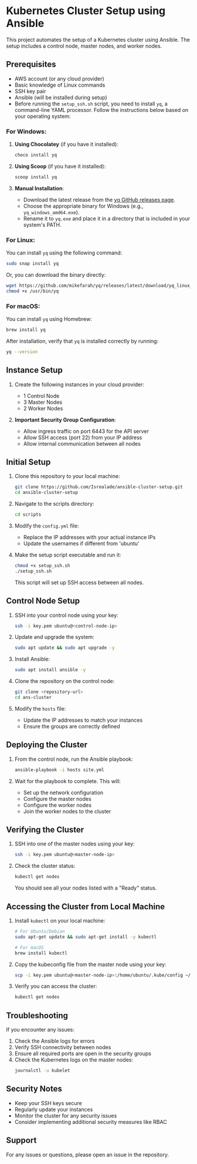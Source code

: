 # Kubernetes Cluster Setup using Ansible

This project automates the setup of a Kubernetes cluster using Ansible. The setup includes a control node, master nodes, and worker nodes.

## Prerequisites

- AWS account (or any cloud provider)
- Basic knowledge of Linux commands
- SSH key pair
- Ansible (will be installed during setup)
- Before running the `setup_ssh.sh` script, you need to install `yq`, a command-line YAML processor. Follow the instructions below based on your operating system:

### For Windows:
1. **Using Chocolatey** (if you have it installed):
   ```powershell
   choco install yq
   ```

2. **Using Scoop** (if you have it installed):
   ```powershell
   scoop install yq
   ```

3. **Manual Installation**:
   - Download the latest release from the [yq GitHub releases page](https://github.com/mikefarah/yq/releases).
   - Choose the appropriate binary for Windows (e.g., `yq_windows_amd64.exe`).
   - Rename it to `yq.exe` and place it in a directory that is included in your system's PATH.

### For Linux:
You can install `yq` using the following command:
```bash
sudo snap install yq
```
Or, you can download the binary directly:
```bash
wget https://github.com/mikefarah/yq/releases/latest/download/yq_linux_amd64 -O /usr/bin/yq
chmod +x /usr/bin/yq
```

### For macOS:
You can install `yq` using Homebrew:
```bash
brew install yq
```

After installation, verify that `yq` is installed correctly by running:
```bash
yq --version
```

## Instance Setup

1. Create the following instances in your cloud provider:
   - 1 Control Node
   - 3 Master Nodes
   - 2 Worker Nodes

2. **Important Security Group Configuration**:
   - Allow ingress traffic on port 6443 for the API server
   - Allow SSH access (port 22) from your IP address
   - Allow internal communication between all nodes

## Initial Setup

1. Clone this repository to your local machine:
   ```bash
   git clone https://github.com/Isrealade/ansible-cluster-setup.git
   cd ansible-cluster-setup
   ```

2. Navigate to the scripts directory:
   ```bash
   cd scripts
   ```

3. Modify the `config.yml` file:
   - Replace the IP addresses with your actual instance IPs
   - Update the usernames if different from 'ubuntu'

4. Make the setup script executable and run it:
   ```bash
   chmod +x setup_ssh.sh
   ./setup_ssh.sh
   ```
   This script will set up SSH access between all nodes.

## Control Node Setup

1. SSH into your control node using your key:
   ```bash
   ssh -i key.pem ubuntu@<control-node-ip>
   ```

2. Update and upgrade the system:
   ```bash
   sudo apt update && sudo apt upgrade -y
   ```

3. Install Ansible:
   ```bash
   sudo apt install ansible -y
   ```

4. Clone the repository on the control node:
   ```bash
   git clone <repository-url>
   cd ans-cluster
   ```

5. Modify the `hosts` file:
   - Update the IP addresses to match your instances
   - Ensure the groups are correctly defined

## Deploying the Cluster

1. From the control node, run the Ansible playbook:
   ```bash
   ansible-playbook -i hosts site.yml
   ```

2. Wait for the playbook to complete. This will:
   - Set up the network configuration
   - Configure the master nodes
   - Configure the worker nodes
   - Join the worker nodes to the cluster

## Verifying the Cluster

1. SSH into one of the master nodes using your key:
   ```bash
   ssh -i key.pem ubuntu@<master-node-ip>
   ```

2. Check the cluster status:
   ```bash
   kubectl get nodes
   ```
   You should see all your nodes listed with a "Ready" status.

## Accessing the Cluster from Local Machine

1. Install `kubectl` on your local machine:
   ```bash
   # For Ubuntu/Debian
   sudo apt-get update && sudo apt-get install -y kubectl
   
   # For macOS
   brew install kubectl
   ```

2. Copy the kubeconfig file from the master node using your key:
   ```bash
   scp -i key.pem ubuntu@<master-node-ip>:/home/ubuntu/.kube/config ~/.kube/config
   ```

3. Verify you can access the cluster:
   ```bash
   kubectl get nodes
   ```

## Troubleshooting

If you encounter any issues:
1. Check the Ansible logs for errors
2. Verify SSH connectivity between nodes
3. Ensure all required ports are open in the security groups
4. Check the Kubernetes logs on the master nodes:
   ```bash
   journalctl -u kubelet
   ```

## Security Notes

- Keep your SSH keys secure
- Regularly update your instances
- Monitor the cluster for any security issues
- Consider implementing additional security measures like RBAC

## Support

For any issues or questions, please open an issue in the repository. 

